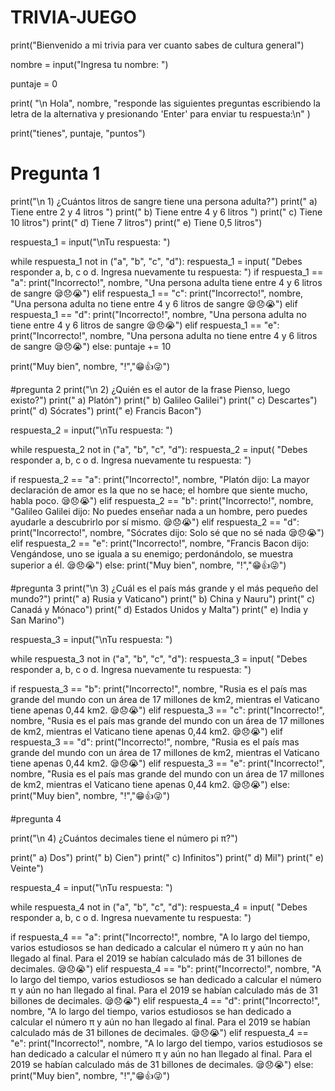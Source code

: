 # TRIVIA-JUEGO
print("Bienvenido a mi trivia para ver cuanto sabes de cultura general")

nombre = input("Ingresa tu nombre: ")

puntaje = 0

print(
    "\n Hola", nombre,
    "responde las siguientes preguntas escribiendo la letra de la alternativa y presionando 'Enter' para enviar tu respuesta:\n"
)

print("tienes", puntaje, "puntos")


# Pregunta 1
print("\n 1) ¿Cuántos litros de sangre tiene una persona adulta?")
print("      a) Tiene entre 2 y 4 litros ")
print("      b) Tiene entre 4 y 6 litros ")
print("      c) Tiene 10 litros")
print("      d) Tiene 7 litros")
print("      e) Tiene 0,5 litros")

respuesta_1 = input("\nTu respuesta: ")

while respuesta_1 not in ("a", "b", "c", "d"):
    respuesta_1 = input(
        "Debes responder a, b, c o d. Ingresa nuevamente tu respuesta: ")
if respuesta_1 == "a":
  print("Incorrecto!", nombre, "Una persona adulta tiene entre 4 y 6 litros de sangre 😪😞😭")
elif respuesta_1 == "c":
  print("Incorrecto!", nombre, "Una persona adulta no tiene entre 4 y 6 litros de sangre 😪😞😭")
elif respuesta_1 == "d":
  print("Incorrecto!", nombre, "Una persona adulta no tiene entre 4 y 6 litros de sangre 😪😞😭")
elif respuesta_1 == "e":
  print("Incorrecto!", nombre, "Una persona adulta no tiene entre 4 y 6 litros de sangre 😪😞😭")
else:
  puntaje += 10
  
  print("Muy bien", nombre, "!","😁👍😜")


#pregunta 2
print("\n 2) ¿Quién es el autor de la frase Pienso, luego existo?")
print("      a)  Platón")
print("      b)  Galileo Galilei")
print("      c)  Descartes")
print("      d)  Sócrates")
print("      e)  Francis Bacon")

respuesta_2 = input("\nTu respuesta: ")

while respuesta_2 not in ("a", "b", "c", "d"):
    respuesta_2 = input(
        "Debes responder a, b, c o d. Ingresa nuevamente tu respuesta: ")

if respuesta_2 == "a":
  print("Incorrecto!", nombre, "Platón dijo: La mayor declaración de amor es la que no se hace; el hombre que siente mucho, habla poco. 😪😞😭")
elif respuesta_2 == "b":
  print("Incorrecto!", nombre, "Galileo Galilei dijo: No puedes enseñar nada a un hombre, pero puedes ayudarle a descubrirlo por sí mismo. 😪😞😭")
elif respuesta_2 == "d":
  print("Incorrecto!", nombre, "Sócrates dijo: Solo sé que no sé nada 😪😞😭")
elif respuesta_2 == "e":
  print("Incorrecto!", nombre, "Francis Bacon dijo: Vengándose, uno se iguala a su enemigo; perdonándolo, se muestra superior a él. 😪😞😭")
else:
  print("Muy bien", nombre, "!","😁👍😜")
 

#pregunta 3
print("\n 3) ¿Cuál es el país más grande y el más pequeño del mundo?")
print("      a)  Rusia y Vaticano")
print("      b)  China y Nauru")
print("      c)  Canadá y Mónaco")
print("      d)  Estados Unidos y Malta")
print("      e)  India y San Marino")

respuesta_3 = input("\nTu respuesta: ")

while respuesta_3 not in ("a", "b", "c", "d"):
    respuesta_3 = input(
        "Debes responder a, b, c o d. Ingresa nuevamente tu respuesta: ")

if respuesta_3 == "b":
  print("Incorrecto!", nombre, "Rusia es el país mas grande del mundo con un área de 17 millones de km2, mientras el Vaticano tiene apenas 0,44 km2. 😪😞😭")
elif respuesta_3 == "c":
  print("Incorrecto!", nombre, "Rusia es el país mas grande del mundo con un área de 17 millones de km2, mientras el Vaticano tiene apenas 0,44 km2. 😪😞😭")
elif respuesta_3 == "d":
  print("Incorrecto!", nombre, "Rusia es el país mas grande del mundo con un área de 17 millones de km2, mientras el Vaticano tiene apenas 0,44 km2. 😪😞😭")
elif respuesta_3 == "e":
  print("Incorrecto!", nombre, "Rusia es el país mas grande del mundo con un área de 17 millones de km2, mientras el Vaticano tiene apenas 0,44 km2. 😪😞😭")
else:
  print("Muy bien", nombre, "!","😁👍😜")


#pregunta 4

print("\n  4) ¿Cuántos decimales tiene el número pi π?")

print("        a) Dos")
print("        b) Cien")
print("        c) Infinitos")
print("        d) Mil")
print("        e) Veinte")

respuesta_4 = input("\nTu respuesta: ")

while respuesta_4 not in ("a", "b", "c", "d"):
    respuesta_4 = input(
        "Debes responder a, b, c o d. Ingresa nuevamente tu respuesta: ")

if respuesta_4 == "a":
  print("Incorrecto!", nombre, "A lo largo del tiempo, varios estudiosos se han dedicado a calcular el número π y aún no han llegado al final. Para el 2019 se habían calculado más de 31 billones de decimales. 😪😞😭")
elif respuesta_4 == "b":
  print("Incorrecto!", nombre, "A lo largo del tiempo, varios estudiosos se han dedicado a calcular el número π y aún no han llegado al final. Para el 2019 se habían calculado más de 31 billones de decimales. 😪😞😭")
elif respuesta_4 == "d":
  print("Incorrecto!", nombre, "A lo largo del tiempo, varios estudiosos se han dedicado a calcular el número π y aún no han llegado al final. Para el 2019 se habían calculado más de 31 billones de decimales. 😪😞😭")
elif respuesta_4 == "e":
  print("Incorrecto!", nombre, "A lo largo del tiempo, varios estudiosos se han dedicado a calcular el número π y aún no han llegado al final. Para el 2019 se habían calculado más de 31 billones de decimales. 😪😞😭")
else:
  print("Muy bien", nombre, "!","😁👍😜")
